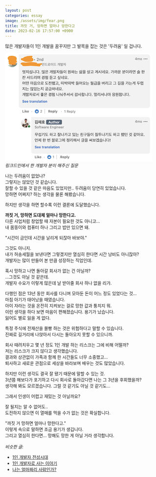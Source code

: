```yaml
---
layout: post
categories: essay
image: /assets/img/fear.png
title: 까짓 거, 망하면 얼마나 망한다고
date: 2023-02-16 17:57:00 +0900
---
```


많은 개발자들이 1인 개발을 꿈꾸지만 그 발목을 잡는 것은 '두려움' 일 겁니다.

![두려움](/assets/img/fear.png)  
*링크드인에서 한 개발자 분이 해주신 질문*

나는 두려움이 없었나?  
그렇지는 않았던 것 같습니다.  
잘할 수 있을 것 같은 마음도 있었지만.. 두려움이 당연히 있었습니다.    
망하면 어쩌지? 하는 생각을 물론 해봤습니다.

하지만 생각을 하면 할수록 이런 결론에 도달했습니다.

**까짓 거, 망하면 도대체 얼마나 망한다고.**  
다른 사업처럼 창업할 때 자본이 필요한 것도 아니고...  
내 몸뚱이와 컴퓨터 하나 그리고 밥만 있으면 돼.

"시간이 금인데 시간을 날리게 되잖아 바보야."  

그것도 아니지.  
내가 허송세월을 보낸다면 그렇겠지만 열심히 한다면 시간 낭비도 아니잖아?  
개발자는 많이 만들어 본 만큼 성장하는 직업인데.

혹시 망하고 나면 돌아갈 회사가 없는 건 아닐까?  
...그것도 아닐 것 같은데.  
개발자 수요가 이렇게 많은데 날 받아줄 회사 하나 없을 리가.

다행인 점은 13년 동안 회사를 다니며 모아둔 돈이 어느 정도 있었다는 것...  
마침 아기가 태어났을 때였습니다.  
아이 자라는 것을 온전히 지켜보는 걸로 망한 값과 퉁치지 뭐.  
이런 생각을 하다 보면 마음이 편해졌습니다. 용기가 났습니다.  
잃어도 별로 잃을 게 없다.

특정 주식에 전재산을 몰빵 하는 것은 위험하다고 말할 수 있습니다.  
진짜로 길거리에 나앉아서 다시는 돌아오지 못할 수 있으니까.  

회사 때려치우고 몇 년 정도 1인 개발 하는 리스크는 그에 비해 어떨까?  
저는 리스크가 크지 않다고 생각했습니다.  
결과와 상관없이 가족과 함께 한 시간들도 너무 소중했고...  
퇴사하고 새로운 관점으로 세상을 바라보며 배우는 것도 많았습니다.

하지만 이런 생각도 결국 잘 됐기 때문에 말할 수 있는 것.  
3년쯤 해보다가 포기하고 다시 회사로 돌아갔다면 나는 그 3년을 후회했을까?  
생각해 봐도 모르겠습니다. 그럴 것 같기도 아닐 것 같기도...  

그래서 인생이 어렵고 재밌는 것 아닐까요?

잘 될지는 알 수 없어도..  
도전하지 않으면 이 열매를 먹을 수가 없는 것은 확실합니다.  

"까짓 거 망하면 얼마나 망한다고."  
이렇게 속으로 말하면 조금 용기가 생깁니다.  
그리고 열심히 한다면... 망해도 망한 게 아닐 거라 생각합니다.
<br>
<br>
*비슷한 글:*
* [1인 개발자 전성시대](/essay/2022/09/14/successful-developer.html)
* [1인 개발자로 사는 이야기](/essay/2023/01/07/jocoding-youtube.html)
* [나는 얼마짜리 사람인가?](https://brunch.co.kr/@buildingking/62)